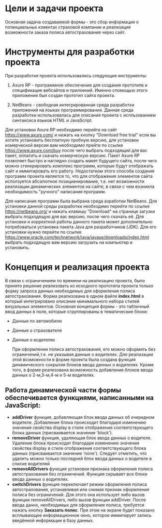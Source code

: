 # Цели и задачи проекта
  Основная задача создаваемой формы - это сбор информации о потенциальных клиентах страховой компании и реализация возможности заказа полиса автострахования через сайт.
# Инструменты для разработки проекта
  При разработке проекта использовались следующие инструменты:
1) Axure RP - программное обеспечение для создания прототипв и спецификацие вебсайтов и прилоений. 
Именно спомощью этого приложения был создан прототип сайта  проекта.

2) NetBeans - свободная интегрированная среда разработки приложений на языках программирования.
Данная среда разработки использовалась для описания проекта с испльзованием синтаксиса языков HTML и JavaScript.

  Для установки Axure RP необходимо перейти на сайт https://www.axure.com/ и нажать на кнопку "Download free trial" если вы хотите установить бесплатную пробную версию, для установки комерческой версии вам необходимо прейти по ссылке https://www.axure.com/buy после чего выбрать подходящий для вас пакет, оплатить и скачать комерческую версию.
Пакет Axure RP позволяет быстро и наглядно создать макет будущего сайта, после чего можно сгенерировать комплекс программ, которые будут отображать сайт и иммитировать его работу.
Недостатком этого способа создания программ проекта является то, что для отображения элементов сайта исползуется абсалютное позицианирование, т.е. нет возможности реализации динамических элементов на сайте, в связи с чем возникла необходимость "ручного" написания программ.

  Для написания программ была выбрана среда азработки NetBeans. Для установки данной среды разработки необходимо перейти по ссылке https://netbeans.org/ и нажать клавишу "Download" на странице загузки выбрать подходящую для вас версию, после чего скачать её.
Для установки и корректной работы данного пакета может дополнительно потребоваться установка пакета Java для разработчиков (JDK). 
Для его установки нужно перейти по ссылке https://www.oracle.com/technetwork/java/javase/downloads/index.html выбрать подходящую вам версию загрузить на компьютер и установить.

# Концепция и реализация проекта
  В связи с ограничением по времени на реализацию проекта, было принято решение реализовать из исходного прототипа проекта только форму запроса данных необходимых для оформления полиса автострахования.
  Форма реализована в одном файле **index.html** в  который интегрировано описание минимального набора стилей визуальных элементов.
  Основная концепция формы - это табличный ввод данных в поля, которые сгруппированы в тематические блоки:
- Данные по автомобилю 
- Данные о страхователе 
- Данные о водителях

  При оформлении полиса автострахования, его можно оформить без ограничений,т.е. не указывая данные о водителях.
Для реализации этой возможности в форме проекта была создана функция динамического сокрытия блоков ввода данных о водителях.
Кроме того, в форме реализована возможность добавления блоков ввода данных о 2-м,3-м,4-м и 5-м водителях.

## Работа динамической части формы обеспечивается функциями, написанными на JavaScript:
- **addDriver** функция, добавляющая блок ввода данных об очередном водителе. Добавление блока происходит благодаря изменению значения свойства display в стиле отображения соответствующего блока данных (присваивается значение 'block').
- **removeDriver** функция, удаляющая блок ввода данных о водителе. Удаление блока происходит благодаря изменению значения свойства display в стиле отображения соответствующего блока данных (присваивается значение 'none'). Следует отметить, что удалить можно только последний блок ввода данных о водителе в списке водителей
- **removeAllDrivers** функция установки признака оформления полиса автострахования без ограничений. Функция скрывает все блоки ввода данных о водителях. 
- **switchDrivers** функция переключает режим оформления полиса автострахования, устанавливая или снимая признак оформления полиса без ограничений. Для этого она использует либо вызов функции removeAllDrivers, либо вызов функции addDriver.
  После ввода даннх, необходимых для оформления полиса, требуется нажать кнопку **Заказать полис**. При этом на экране будет показано всплывающее информационное окно, которое иммитирует запись введённой информации в базу данных.
